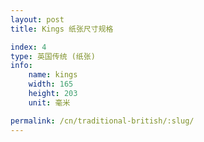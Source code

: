 ```yaml
---
layout: post
title: Kings 纸张尺寸规格

index: 4
type: 英国传统 (纸张)
info:
    name: kings
    width: 165
    height: 203
    unit: 毫米

permalink: /cn/traditional-british/:slug/
---
```



